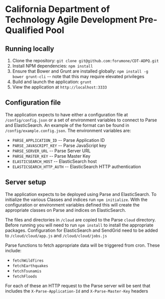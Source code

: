 # California Department of Technology Agile Development Pre-Qualified Pool

## Running locally
1. Clone the repository: `git clone git@github.com:forumone/CDT-ADPQ.git`
2. Install NPM dependencies: `npm install`
3. Ensure that Bower and Grunt are installed globally: `npm install -g bower grunt-cli` -- note that this may require elevated privileges
4. Build and launch the application: `grunt`
5. View the application at `http://localhost:3333`

## Configuration file
The application expects to have either a configuration file at `/config/config.json` or a set of environment variables to connect to Parse and ElasticSearch. An example of the format can be found in `/config/example.config.json`. The environment variables are:
* `PARSE_APPLICATION_ID` -- Parse Application ID
* `PARSE_JAVASCRIPT_KEY` -- Parse JavaScript key
* `PARSE_SERVER_URL` -- Parse Server URL
* `PARSE_MASTER_KEY` -- Parse Master Key
* `ELASTICSEARCH_HOST` -- ElasticSearch host
* `ELASTICSEARCH_HTTP_AUTH` -- ElasticSearch HTTP authentication

## Server setup
The application expects to be deployed using Parse and ElasticSearch. To initialize the various Classes and indices run `npm initialize`. With the configuration or environment variables defined this will create the appropriate classes on Parse and indices on ElasticSearch.

The files and directories in `/cloud` are copied to the Parse `cloud` directory. Before running you will need to run `npm install` to install the appropriate packages. Configuration for ElasticSearch and SendGrid need to be added to `/cloud/cloud/app.js` and `/cloud/cloud/jobs.js`

Parse functions to fetch appropriate data will be triggered from cron. These include:
* `fetchWildfires`
* `fetchEarthquakes`
* `fetchTsunamis`
* `fetchFloods`

For each of these an HTTP request to the Parse server will be sent that includes the `X-Parse-Application-Id` and `X-Parse-Master-Key` headers
